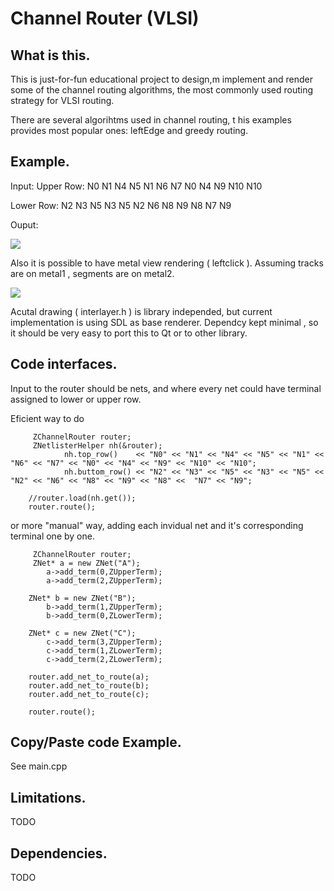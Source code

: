 Channel Router (VLSI)
===

What is this.
---

This is just-for-fun educational project to design,m implement and render 
some of the channel routing algorithms, the most commonly used routing strategy for VLSI routing.

There are several algorihtms used in channel routing, t
his examples provides most popular ones: leftEdge and greedy routing.


Example.
---
Input:
Upper Row: N0 N1 N4 N5 N1 N6 N7 N0 N4 N9 N10 N10

Lower Row: N2 N3 N5 N3 N5 N2 N6 N8 N9 N8 N7 N9

Ouput:

<img src="https://image.ibb.co/dGNx45/5555.png">

Also it is possible to have metal view rendering ( leftclick ). 
Assuming tracks are on metal1 , segments are on metal2.

<img src="https://image.ibb.co/dDqs45/2222.png">

Acutal drawing ( interlayer.h ) is library independed, but current implementation is
using SDL as base renderer. Dependcy kept minimal , so it should be very easy to port this to Qt or to other library.

Code interfaces.
---

Input to the router should be nets, 
and where every net could have terminal assigned to lower or upper row.

Eficient way to do

```
     ZChannelRouter router;
     ZNetlisterHelper nh(&router);  
            nh.top_row()    << "N0" << "N1" << "N4" << "N5" << "N1" << "N6" << "N7" << "N0" << "N4" << "N9" << "N10" << "N10";
            nh.buttom_row() << "N2" << "N3" << "N5" << "N3" << "N5" << "N2" << "N6" << "N8" << "N9" << "N8" <<  "N7" << "N9";
      
    //router.load(nh.get());	      
    router.route();	    
```

or more "manual" way, adding each invidual net and it's corresponding terminal one by one.

```
     ZChannelRouter router;
     ZNet* a = new ZNet("A");
        a->add_term(0,ZUpperTerm);
        a->add_term(2,ZUpperTerm);
            
    ZNet* b = new ZNet("B");
        b->add_term(1,ZUpperTerm);
        b->add_term(0,ZLowerTerm);
        
    ZNet* c = new ZNet("C");
        c->add_term(3,ZUpperTerm);
        c->add_term(1,ZLowerTerm);
        c->add_term(2,ZLowerTerm);

    router.add_net_to_route(a);
    router.add_net_to_route(b);
    router.add_net_to_route(c);
  
    router.route();
```

Copy/Paste code Example.
---
See main.cpp


Limitations.
---
TODO

Dependencies.
---
TODO



